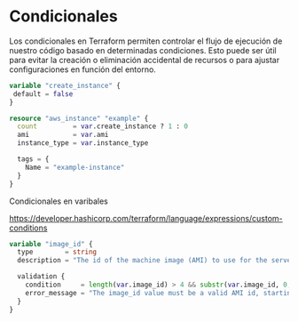 # Condicionales

Los condicionales en Terraform permiten controlar el flujo 
de ejecución de nuestro código basado en determinadas condiciones. 
Esto puede ser útil para evitar la creación o eliminación accidental 
de recursos o para ajustar configuraciones en función del entorno.

```terraform
variable "create_instance" {
 default = false
}

resource "aws_instance" "example" {
  count         = var.create_instance ? 1 : 0
  ami           = var.ami
  instance_type = var.instance_type

  tags = {
    Name = "example-instance"
  }
}
```

Condicionales en varibales

https://developer.hashicorp.com/terraform/language/expressions/custom-conditions

```terraform
variable "image_id" {
  type        = string
  description = "The id of the machine image (AMI) to use for the server."

  validation {
    condition     = length(var.image_id) > 4 && substr(var.image_id, 0, 4) == "ami-"
    error_message = "The image_id value must be a valid AMI id, starting with \"ami-\"."
  }
}
```
